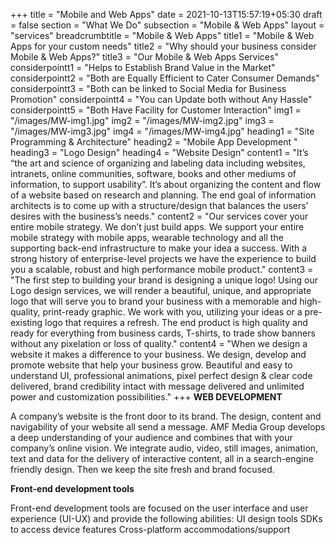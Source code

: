 +++
title = "Mobile and Web Apps"
date = 2021-10-13T15:57:19+05:30
draft = false
section = "What We Do"
subsection = "Mobile & Web Apps"
layout = "services"
breadcrumbtitle = "Mobile & Web Apps"
title1 = "Mobile & Web Apps for your custom needs"
title2 = "Why should your business consider Mobile & Web Apps?"
title3 = "Our Mobile & Web Apps Services"
considerpointt1 = "Helps to Establish Brand Value in the Market"
considerpointt2 = "Both are Equally Efficient to Cater Consumer Demands"
considerpointt3 = "Both can be linked to Social Media for Business Promotion"
considerpointt4 = "You can Update both without Any Hassle"
considerpointt5 = "Both Have Facility for Customer Interaction"
img1 = "/images/MW-img1.jpg"
img2 = "/images/MW-img2.jpg"
img3 = "/images/MW-img3.jpg"
img4 = "/images/MW-img4.jpg"
heading1 = "Site Programming & Architecture"
heading2 = "Mobile App Development "
heading3 = "Logo Design"
heading4 = "Website Design"
content1 = "It’s “the art and science of organizing and labeling data including websites, intranets, online communities, software, books and other mediums of information, to support usability”. It’s about organizing the content and flow of a website based on research and planning. The end goal of information architects is to come up with a structure/design that balances the users’ desires with the business’s needs."
content2 = "Our services cover your entire mobile strategy. We don’t just build apps. We support your entire mobile strategy with mobile apps, wearable technology and all the supporting back-end infrastructure to make your idea a success. With a strong history of enterprise-level projects we have the experience to build you a scalable, robust and high performance mobile product."
content3 = "The first step to building your brand is designing a unique logo! Using our Logo design services, we will render a beautiful, unique, and appropriate logo that will serve you to brand your business with a memorable and high-quality, print-ready graphic. We work with you, utilizing your ideas or a pre-existing logo that requires a refresh. The end product is high quality and ready for everything from business cards, T-shirts, to trade show banners without any pixelation or loss of quality."
content4 = "When we design a website it makes a difference to your business. We design, develop and promote website that help your business grow. Beautiful and easy to understand UI, professional animations, pixel perfect design & clear code delivered, brand credibility intact with message delivered and unlimited power and customization possibilities."
+++
**WEB DEVELOPMENT**

A company’s website is the front door to its brand. The design, content and navigability of your website all send a message. AMF Media Group develops a deep understanding of your audience and combines that with your company’s online vision. We integrate audio, video, still images, animation, text and data for the delivery of interactive content, all in a search-engine friendly design. Then we keep the site fresh and brand focused.

**Front-end development tools**

Front-end development tools are focused on the user interface and user experience (UI-UX) and provide the following abilities:
UI design tools
SDKs to access device features
Cross-platform accommodations/support

